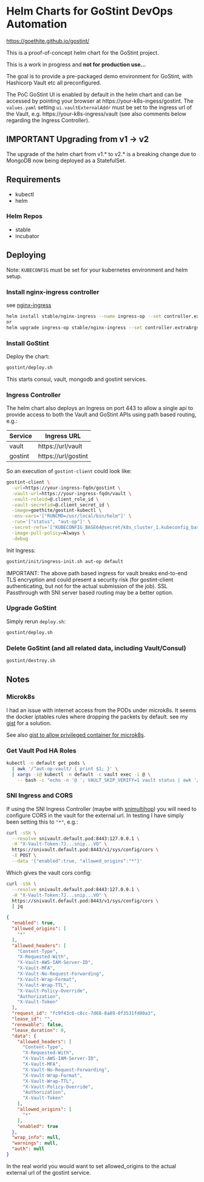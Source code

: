 # Helm Charts for GoStint DevOps Automation

https://goethite.github.io/gostint/

This is a proof-of-concept helm chart for the GoStint project.

This is a work in progress and __not for production use...__

The goal is to provide a pre-packaged demo environment for GoStint, with
Hashicorp Vault etc all preconfigured.

The PoC GoStint UI is enabled by default in the helm chart and can be accessed
by pointing your browser at https://your-k8s-ingess/gostint.
The `values.yaml` setting `ui.vaultExternalAddr` must be set to the ingress
url of the Vault, e.g. https://your-k8s-ingress/vault (see also comments
below regarding the Ingress Controller).

## IMPORTANT Upgrading from v1 -> v2
The upgrade of the helm chart from v1.* to v2.* is a breaking change due to
MongoDB now being deployed as a StatefulSet.

## Requirements
* kubectl
* helm

### Helm Repos
* stable
* incubator

## Deploying
Note: `KUBECONFIG` must be set for your kubernetes environment and helm setup.

### Install nginx-ingress controller
see [nginx-ingress](https://github.com/helm/charts/tree/master/stable/nginx-ingress)
```bash
helm install stable/nginx-ingress --name ingress-op --set controller.extraArgs.v=2
or
helm upgrade ingress-op stable/nginx-ingress --set controller.extraArgs.v=2
```

### Install GoStint
Deploy the chart:
```bash
gostint/deploy.sh
```
This starts consul, vault, mongodb and gostint services.

### Ingress Controller
The helm chart also deploys an Ingress on port 443 to allow a single
api to provide access to both the Vault and GoStint APIs using path based routing,
e.g.:

Service | Ingress URL
------- | -----------
vault   | https://url/vault
gostint | https://url/gostint

So an execution of `gostint-client` could look like:
```bash
gostint-client \
  -url=https://your-ingress-fqdn/gostint \
  -vault-url=https://your-ingress-fqdn/vault \
  -vault-roleid=@.client_role_id \
  -vault-secretid=@.client_secret_id \
  -image=goethite/gostint-kubectl \
  -env-vars='["RUNCMD=/usr/local/bin/helm"]' \
  -run='["status", "aut-op"]' \
  -secret-refs='["KUBECONFIG_BASE64@secret/k8s_cluster_1.kubeconfig_base64"]' \
  -image-pull-policy=Always \
  -debug
```

Init Ingress:
```bash
gostint/init/ingress-init.sh aut-op default
```

IMPORTANT: The above path based ingress for vault breaks end-to-end TLS
encryption and could present a security risk (for gostint-client authenticating,
but not for the actual submission of the job).  SSL Passthrough with SNI
server based routing may be a better option.

### Upgrade GoStint
Simply rerun `deploy.sh`:
```bash
gostint/deploy.sh
```

### Delete GoStint (and all related data, including Vault/Consul)
```bash
gostint/destroy.sh
```

## Notes

### Microk8s
I had an issue with internet access from the PODs under microk8s.  It seems the
docker iptables rules where dropping the packets by default.
see my [gist](https://gist.github.com/gbevan/8a0a786cfc2728cd2998f868b0ff5b72)
for a solution.

See also [gist to allow privileged container for microk8s](https://gist.github.com/antonfisher/d4cb83ff204b196058d79f513fd135a6).

### Get Vault Pod HA Roles
```bash
kubectl -n default get pods \
  | awk '/^aut-op-vault/ { print $1; }' \
  | xargs -i@ kubectl -n default -c vault exec -i @ \
    -- bash -c "echo -n '@ '; VAULT_SKIP_VERIFY=1 vault status | awk '/^HA Mode/ { printf \$3; }'; echo"
```

### SNI Ingress and CORS
If using the SNI Ingress Controller (maybe with [snimultihop](https://github.com/goethite/snimultihop))
you will need to configure CORS in the vault for the external url.  In testing I
have simply been setting this to `"*"`, e.g.:
```bash
curl -sSk \
  --resolve snivault.default.pod:8443:127.0.0.1 \
  -H "X-Vault-Token:7J...snip...VO" \
  https://snivault.default.pod:8443/v1/sys/config/cors \
  -X POST \
  --data '{"enabled":true, "allowed_origins":"*"}'
```
Which gives the vault cors config:
```bash
curl -sSk \
  --resolve snivault.default.pod:8443:127.0.0.1 \
  -H "X-Vault-Token:7J...snip...VO" \
  https://snivault.default.pod:8443/v1/sys/config/cors \
  | jq
```
```json
{
  "enabled": true,
  "allowed_origins": [
    "*"
  ],
  "allowed_headers": [
    "Content-Type",
    "X-Requested-With",
    "X-Vault-AWS-IAM-Server-ID",
    "X-Vault-MFA",
    "X-Vault-No-Request-Forwarding",
    "X-Vault-Wrap-Format",
    "X-Vault-Wrap-TTL",
    "X-Vault-Policy-Override",
    "Authorization",
    "X-Vault-Token"
  ],
  "request_id": "fc9f43c6-c8cc-7d68-8a89-0f3531fd80a3",
  "lease_id": "",
  "renewable": false,
  "lease_duration": 0,
  "data": {
    "allowed_headers": [
      "Content-Type",
      "X-Requested-With",
      "X-Vault-AWS-IAM-Server-ID",
      "X-Vault-MFA",
      "X-Vault-No-Request-Forwarding",
      "X-Vault-Wrap-Format",
      "X-Vault-Wrap-TTL",
      "X-Vault-Policy-Override",
      "Authorization",
      "X-Vault-Token"
    ],
    "allowed_origins": [
      "*"
    ],
    "enabled": true
  },
  "wrap_info": null,
  "warnings": null,
  "auth": null
}
```
In the real world you would want to set allowed_origins to the actual external
url of the gostint service.
